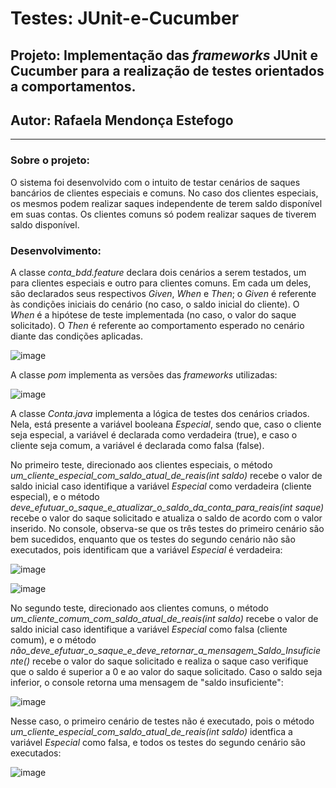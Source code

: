 # Testes: JUnit-e-Cucumber

<h2>Projeto: Implementação das <i>frameworks</i> JUnit e Cucumber para a realização de testes orientados  a comportamentos.</h2>
<h2>Autor: Rafaela Mendonça Estefogo</h2>

<hr>

<h3>Sobre o projeto:</h3>
<p>O sistema foi desenvolvido com o intuito de testar cenários de saques bancários de clientes especiais e comuns. No caso dos clientes especiais, os mesmos podem realizar saques independente de terem saldo disponível em suas contas. Os clientes comuns só podem realizar saques de tiverem saldo disponível.</p>

<h3>Desenvolvimento:</h3>
<p>A classe <i>conta_bdd.feature</i> declara dois cenários a serem testados, um para clientes especiais e outro para clientes comuns. Em cada um deles, são declarados seus respectivos <i>Given</i>, <i>When</i> e <i>Then</i>; o <i>Given</i> é referente às condições iniciais do cenário (no caso, o saldo inicial do cliente). O <i>When</i> é a hipótese de teste implementada (no caso, o valor do saque solicitado). O <i>Then</i> é referente ao comportamento esperado no cenário diante das condições aplicadas.</p>

![image](https://user-images.githubusercontent.com/79616452/202819478-158f246f-9eb3-4162-af40-3200d5acb345.png)

<p>A classe <i>pom</i> implementa as versões das <i>frameworks</i> utilizadas:</p>

![image](https://user-images.githubusercontent.com/79616452/202819653-ebbb1f78-3f8a-4c39-afbc-009d51ea8793.png)

<p>A classe <i>Conta.java</i> implementa a lógica de testes dos cenários criados. Nela, está presente a variável booleana <i>Especial</i>, sendo que, caso o cliente seja especial, a variável é declarada como verdadeira (true), e caso o cliente seja comum, a variável é declarada como falsa (false).</p>

<p>No primeiro teste, direcionado aos clientes especiais, o método <i>um_cliente_especial_com_saldo_atual_de_reais(int saldo)</i> recebe o valor de saldo inicial caso identifique a variável <i>Especial</i> como verdadeira (cliente especial), e o método <i>deve_efutuar_o_saque_e_atualizar_o_saldo_da_conta_para_reais(int saque)</i> recebe o valor do saque solicitado e atualiza o saldo de acordo com o valor inserido. No console, observa-se que os três testes do primeiro cenário são bem sucedidos, enquanto que os testes do segundo cenário não são executados, pois identificam que a variável <i>Especial</i> é verdadeira:</p>

![image](https://user-images.githubusercontent.com/79616452/202821118-73a67a55-c332-4f34-baa1-33ff717479f5.png)

![image](https://user-images.githubusercontent.com/79616452/202822128-5abaf6d2-67aa-4008-8a04-34c232aaed4b.png)

<p>No segundo teste, direcionado aos clientes comuns, o método <i>um_cliente_comum_com_saldo_atual_de_reais(int saldo)</i> recebe o valor de saldo inicial  caso identifique a variável <i>Especial</i> como falsa (cliente comum), e o método <i>não_deve_efutuar_o_saque_e_deve_retornar_a_mensagem_Saldo_Insuficiente()</i> recebe o valor do saque solicitado e realiza o saque caso verifique que o saldo é superior a 0 e ao valor do saque solicitado. Caso o saldo seja inferior, o console retorna uma mensagem de "saldo insuficiente":</p>

![image](https://user-images.githubusercontent.com/79616452/202822682-c6a4cb79-902c-4b35-bea6-32f1c0c452b2.png)

<p>Nesse caso, o primeiro cenário de testes não é executado, pois o método <i>um_cliente_especial_com_saldo_atual_de_reais(int saldo)</i> identfica a variável <i>Especial</i> como falsa, e todos os testes do segundo cenário são executados:</p>

![image](https://user-images.githubusercontent.com/79616452/202822818-4e345e7f-ee68-4c7a-aca4-5d4a41a9a26e.png)

